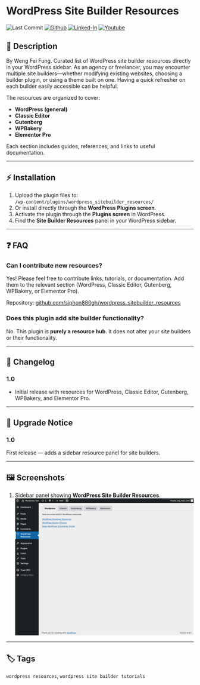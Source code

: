 # WordPress Site Builder Resources

![Last Commit](https://img.shields.io/github/last-commit/Siphon880gh/wordpress-sitebuilder-resources/main)
<a target="_blank" href="https://github.com/Siphon880gh" rel="nofollow"><img src="https://img.shields.io/badge/GitHub--blue?style=social&logo=GitHub" alt="Github" data-canonical-src="https://img.shields.io/badge/GitHub--blue?style=social&logo=GitHub" style="max-width:8.5ch;"></a>
<a target="_blank" href="https://www.linkedin.com/in/weng-fung/" rel="nofollow"><img src="https://img.shields.io/badge/LinkedIn-blue?style=flat&logo=linkedin&labelColor=blue" alt="Linked-In" data-canonical-src="https://img.shields.io/badge/LinkedIn-blue?style=flat&amp;logo=linkedin&amp;labelColor=blue" style="max-width:10ch;"></a>
<a target="_blank" href="https://www.youtube.com/@WayneTeachesCode/" rel="nofollow"><img src="https://img.shields.io/badge/Youtube-red?style=flat&logo=youtube&labelColor=red" alt="Youtube" data-canonical-src="https://img.shields.io/badge/Youtube-red?style=flat&amp;logo=youtube&amp;labelColor=red" style="max-width:10ch;"></a>

## 📖 Description

By Weng Fei Fung. Curated list of WordPress site builder resources directly in your WordPress sidebar. As an agency or freelancer, you may encounter multiple site builders—whether modifying existing websites, choosing a builder plugin, or using a theme built on one. Having a quick refresher on each builder easily accessible can be helpful.

The resources are organized to cover:

- **WordPress (general)**
- **Classic Editor**
- **Gutenberg**
- **WPBakery**
- **Elementor Pro**

Each section includes guides, references, and links to useful documentation.

---

## ⚡ Installation

1. Upload the plugin files to:  
   `/wp-content/plugins/wordpress_sitebuilder_resources/`
2. Or install directly through the **WordPress Plugins screen**.
3. Activate the plugin through the **Plugins screen** in WordPress.
4. Find the **Site Builder Resources** panel in your WordPress sidebar.

---

## ❓ FAQ

### Can I contribute new resources?
Yes! Please feel free to contribute links, tutorials, or documentation. Add them to the relevant section (WordPress, Classic Editor, Gutenberg, WPBakery, or Elementor Pro).  

Repository: [github.com/siphon880gh/wordpress_sitebuilder_resources](http://github.com/siphon880gh/wordpress_sitebuilder_resources)

### Does this plugin add site builder functionality?
No. This plugin is **purely a resource hub**. It does not alter your site builders or their functionality.

---

## 📜 Changelog

### 1.0
- Initial release with resources for WordPress, Classic Editor, Gutenberg, WPBakery, and Elementor Pro.

---

## 🔔 Upgrade Notice

### 1.0
First release — adds a sidebar resource panel for site builders.

---

## 🖼️ Screenshots

1. Sidebar panel showing **WordPress Site Builder Resources**.
![Sidebar panel showing WordPress Site Builder Resources](assets/screenshot-1.png)


---

## 🏷️ Tags
`wordpress resources`, `wordpress site builder tutorials`
